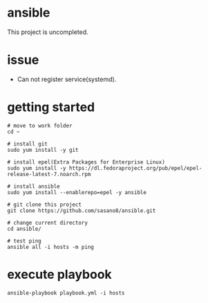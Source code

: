 # ansible

This project is uncompleted.

# issue
- Can not register service(systemd).

# getting started

```
# move to work folder
cd ~

# install git
sudo yum install -y git

# install epel(Extra Packages for Enterprise Linux) 
sudo yum install -y https://dl.fedoraproject.org/pub/epel/epel-release-latest-7.noarch.rpm

# install ansible
sudo yum install --enablerepo=epel -y ansible

# git clone this project
git clone https://github.com/sasano8/ansible.git

# change current directory
cd ansible/

# test ping
ansible all -i hosts -m ping

```


# execute playbook
```
ansible-playbook playbook.yml -i hosts

```
